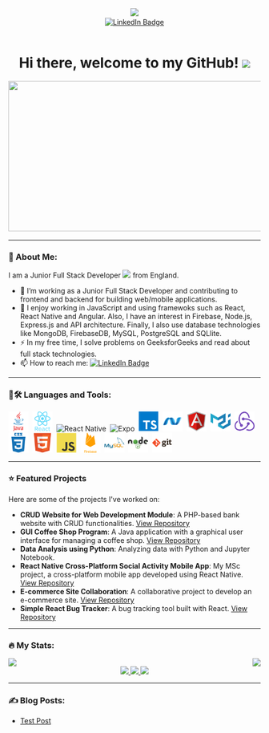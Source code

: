 <div id="header" align="center">
  <img src="https://media.giphy.com/media/M9gbBd9nbDrOTu1Mqx/giphy.gif" width="100"/>
  <div id="badges">
    <a href="https://www.linkedin.com/in/georgi-dimitrov-9a835377/">
      <img src="https://img.shields.io/badge/LinkedIn-blue?style=for-the-badge&logo=linkedin&logoColor=white" alt="LinkedIn Badge"/>
    </a>
  </div>
  <img src="https://komarev.com/ghpvc/?username=your-github-username&style=flat-square&color=blue" alt=""/>
  <h1>
    Hi there, welcome to my GitHub!
    <img src="https://media.giphy.com/media/hvRJCLFzcasrR4ia7z/giphy.gif" width="30px"/>
  </h1>
</div>

<div align="center">
  <img src="https://media.giphy.com/media/dWesBcTLavkZuG35MI/giphy.gif" width="600" height="300"/>
</div>

---

### 👤 About Me:
I am a Junior Full Stack Developer 
<img src="https://media.giphy.com/media/WUlplcMpOCEmTGBtBW/giphy.gif" width="30"> 
from England.
- :telescope: I’m working as a Junior Full Stack Developer and contributing to frontend and backend for building web/mobile applications.
- :seedling: I enjoy working in JavaScript and using framewoks such as React, React Native and Angular. Also, I have an 
            interest in Firebase, Node.js, Express.js and API architecture. Finally, I also use database technologies like 
            MongoDB, FirebaseDB, MySQL, PostgreSQL and SQLlite. 
- :zap: In my free time, I solve problems on GeeksforGeeks and read about full stack technologies.
- 📫 How to reach me: 
  [![LinkedIn Badge](https://img.shields.io/badge/-LinkedIn-blue?style=flat&logo=Linkedin&logoColor=white)](https://www.linkedin.com/in/georgi-dimitrov-9a835377/)

---

### 🔨🛠️ Languages and Tools:
<div>
  <img src="https://github.com/devicons/devicon/blob/master/icons/java/java-original-wordmark.svg" title="Java" alt="Java" width="40" height="40"/>&nbsp;
  <img src="https://github.com/devicons/devicon/blob/master/icons/react/react-original-wordmark.svg" title="React" alt="React" width="40" height="40"/>&nbsp;
  <img src="https://cdn0.iconfinder.com/data/icons/logos-brands-in-colors/128/react-512.png" title="React Native" alt="React Native" width="40" height="40"/>&nbsp;
  <img src="https://static-00.iconduck.com/assets.00/expo-icon-512x462-3a87htea.png" title="Expo" alt="Expo" width="40" height="40"/>&nbsp;
  <img src="https://github.com/devicons/devicon/blob/master/icons/typescript/typescript-original.svg" title="TypeScript" alt="TypeScript" width="40" height="40"/>&nbsp;
  <img src="https://github.com/devicons/devicon/blob/master/icons/dot-net/dot-net-original.svg" title=".NET" alt=".NET" width="40" height="40"/>&nbsp;
  <img src="https://github.com/devicons/devicon/blob/master/icons/angularjs/angularjs-original.svg" title="Angular" alt="Angular" width="40" height="40"/>&nbsp;
  <img src="https://github.com/devicons/devicon/blob/master/icons/materialui/materialui-original.svg" title="Material UI" alt="Material UI" width="40" height="40"/>&nbsp;
  <img src="https://github.com/devicons/devicon/blob/master/icons/redux/redux-original.svg" title="Redux" alt="Redux " width="40" height="40"/>&nbsp;
  <img src="https://github.com/devicons/devicon/blob/master/icons/css3/css3-plain-wordmark.svg"  title="CSS3" alt="CSS" width="40" height="40"/>&nbsp;
  <img src="https://github.com/devicons/devicon/blob/master/icons/html5/html5-original.svg" title="HTML5" alt="HTML" width="40" height="40"/>&nbsp;
  <img src="https://github.com/devicons/devicon/blob/master/icons/javascript/javascript-original.svg" title="JavaScript" alt="JavaScript" width="40" height="40"/>&nbsp;
  <img src="https://github.com/devicons/devicon/blob/master/icons/firebase/firebase-plain-wordmark.svg" title="Firebase" alt="Firebase" width="40" height="40"/>&nbsp;
  <img src="https://github.com/devicons/devicon/blob/master/icons/mysql/mysql-original-wordmark.svg" title="MySQL"  alt="MySQL" width="40" height="40"/>&nbsp;
  <img src="https://github.com/devicons/devicon/blob/master/icons/nodejs/nodejs-original-wordmark.svg" title="NodeJS" alt="NodeJS" width="40" height="40"/>&nbsp;
  <img src="https://github.com/devicons/devicon/blob/master/icons/git/git-original-wordmark.svg" title="Git" alt="Git" width="40" height="40"/>
</div>

---

### ⭐ Featured Projects

Here are some of the projects I've worked on:

- **CRUD Website for Web Development Module**: A PHP-based bank website with CRUD functionalities. [View Repository](https://github.com/gdimit01/PHP-bank-website)
- **GUI Coffee Shop Program**: A Java application with a graphical user interface for managing a coffee shop. [View Repository](https://github.com/gdimit01/CoffeeShopGui)
- **Data Analysis using Python**: Analyzing data with Python and Jupyter Notebook.
- **React Native Cross-Platform Social Activity Mobile App**: My MSc project, a cross-platform mobile app developed using React Native. [View Repository](https://github.com/gdimit01/Otterly)
- **E-commerce Site Collaboration**: A collaborative project to develop an e-commerce site. [View Repository](https://github.com/jamesrcraigie/Olivcent)
- **Simple React Bug Tracker**: A bug tracking tool built with React. [View Repository](https://github.com/gdimit01/react-bug-tracker)


---

### 🔥 My Stats:

<div align="center">

  <!-- GitHub Streak and GitHub Stats Side by Side -->
  <a href="https://git.io/streak-stats">
    <img align="left" src="http://github-readme-streak-stats.herokuapp.com?user=gdimit01&theme=synthwave" />
  </a>
  <a href="https://github.com/anuraghazra/github-readme-stats">
    <img align="right" src="https://github-readme-stats.vercel.app/api?username=gdimit01&show_icons=true&theme=tokyonight" />
  </a>

  <!-- Clear the float -->
  <div style="clear: both;"></div>

  <!-- Top Languages and Activity Graph Below -->
  <a href="https://github.com/anuraghazra/github-readme-stats">
    <img src="https://github-readme-stats.vercel.app/api/top-langs/?username=gdimit01&layout=compact&theme=vision-friendly-dark" />
  </a>
  <a href="https://github.com/ashutosh00710/github-readme-activity-graph">
    <img src="https://github-readme-activity-graph.vercel.app/graph?username=gdimit01&theme=dracula" />
  </a>

  <!-- Trophies at the Bottom -->
  <a href="https://github.com/ryo-ma/github-profile-trophy">
    <img src="https://github-profile-trophy.vercel.app/?username=gdimit01&theme=onedark" />
  </a>

</div>


---

### ✍️ Blog Posts:
<!-- BLOG-POST-LIST:START -->
- [Test Post](https://dev.to/itszed0/test-post-490g)
<!-- BLOG-POST-LIST:END -->

